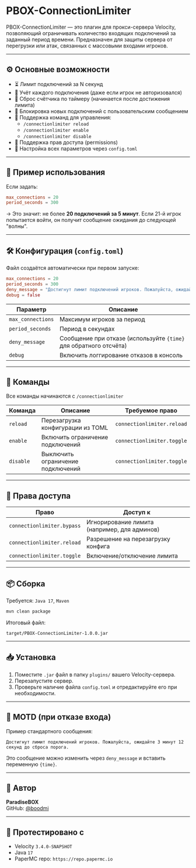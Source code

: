 # PBOX-ConnectionLimiter

PBOX-ConnectionLimiter — это плагин для прокси-сервера Velocity, позволяющий ограничивать количество входящих подключений за заданный период времени. Предназначен для защиты сервера от перегрузки или атак, связанных с массовыми входами игроков.

---

## ⚙️ Основные возможности

- ⏳ Лимит подключений за N секунд
- 🧮 Учёт каждого подключения (даже если игрок не авторизовался)
- 🔁 Сброс счётчика по таймеру (начинается после достижения лимита)
- 🛑 Блокировка новых подключений с пользовательским сообщением
- 🧩 Поддержка команд для управления:
  - `/connectionlimiter reload`
  - `/connectionlimiter enable`
  - `/connectionlimiter disable`
- 🔐 Поддержка прав доступа (permissions)
- 🧾 Настройка всех параметров через `config.toml`

---

## 🧪 Пример использования

Если задать:
```toml
max_connections = 20
period_seconds = 300
```

→ Это значит: не более **20 подключений за 5 минут**. Если 21-й игрок попытается войти, он получит сообщение ожидания до следующей "волны".

---

## 🛠️ Конфигурация (`config.toml`)

Файл создаётся автоматически при первом запуске:

```toml
max_connections = 20
period_seconds = 300
deny_message = "Достигнут лимит подключений игроков. Пожалуйста, ожидайте {time} до сброса порога."
debug = false
```

| Параметр         | Описание |
|------------------|----------|
| `max_connections` | Максимум игроков за период |
| `period_seconds`  | Период в секундах |
| `deny_message`    | Сообщение при отказе (используйте `{time}` для обратного отсчёта) |
| `debug`           | Включить логгирование отказов в консоль |

---

## 🔧 Команды

Все команды начинаются с `/connectionlimiter`

| Команда        | Описание                            | Требуемое право               |
|----------------|--------------------------------------|-------------------------------|
| `reload`       | Перезагрузка конфигурации из TOML    | `connectionlimiter.reload`    |
| `enable`       | Включить ограничение подключений     | `connectionlimiter.toggle`    |
| `disable`      | Выключить ограничение подключений    | `connectionlimiter.toggle`    |

---

## 🔐 Права доступа

| Право                      | Доступ к |
|---------------------------|----------|
| `connectionlimiter.bypass` | Игнорирование лимита (например, для админов) |
| `connectionlimiter.reload` | Разрешение на перезагрузку конфига |
| `connectionlimiter.toggle` | Включение/отключение лимита |

---

## 📦 Сборка

Требуется: `Java 17`, `Maven`

```bash
mvn clean package
```

Итоговый файл:

```
target/PBOX-ConnectionLimiter-1.0.0.jar
```

---

## 📥 Установка

1. Поместите `.jar` файл в папку `plugins/` вашего Velocity-сервера.
2. Перезапустите сервер.
3. Проверьте наличие файла `config.toml` и отредактируйте его при необходимости.

---

## 📜 MOTD (при отказе входа)

Пример стандартного сообщения:

```
Достигнут лимит подключений игроков. Пожалуйста, ожидайте 3 минут 12 секунд до сброса порога.
```

Это сообщение можно изменить через `deny_message` и вставить переменную `{time}`.

---

## 🤝 Автор

**ParadiseBOX**  
GitHub: [@boodmi](https://github.com/boodmi)

---

## 🧪 Протестировано с

- Velocity `3.4.0-SNAPSHOT`
- Java `17`
- PaperMC repo: `https://repo.papermc.io`
